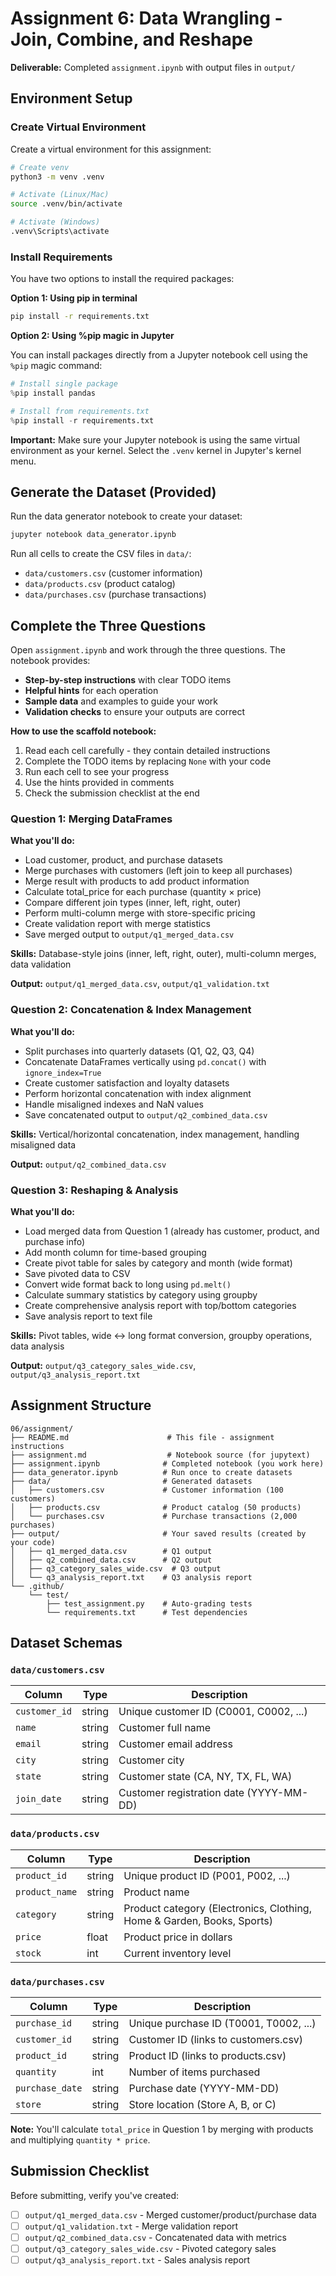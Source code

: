 # Assignment 6: Data Wrangling - Join, Combine, and Reshape

**Deliverable:** Completed `assignment.ipynb` with output files in `output/`

## Environment Setup

### Create Virtual Environment

Create a virtual environment for this assignment:

```bash
# Create venv
python3 -m venv .venv

# Activate (Linux/Mac)
source .venv/bin/activate

# Activate (Windows)
.venv\Scripts\activate
```

### Install Requirements

You have two options to install the required packages:

**Option 1: Using pip in terminal**
```bash
pip install -r requirements.txt
```

**Option 2: Using %pip magic in Jupyter**

You can install packages directly from a Jupyter notebook cell using the `%pip` magic command:

```python
# Install single package
%pip install pandas

# Install from requirements.txt
%pip install -r requirements.txt
```

**Important:** Make sure your Jupyter notebook is using the same virtual environment as your kernel. Select the `.venv` kernel in Jupyter's kernel menu.

## Generate the Dataset (Provided)

Run the data generator notebook to create your dataset:

```bash
jupyter notebook data_generator.ipynb
```

Run all cells to create the CSV files in `data/`:
- `data/customers.csv` (customer information)
- `data/products.csv` (product catalog)
- `data/purchases.csv` (purchase transactions)

## Complete the Three Questions

Open `assignment.ipynb` and work through the three questions. The notebook provides:

- **Step-by-step instructions** with clear TODO items
- **Helpful hints** for each operation
- **Sample data** and examples to guide your work
- **Validation checks** to ensure your outputs are correct

**How to use the scaffold notebook:**
1. Read each cell carefully - they contain detailed instructions
2. Complete the TODO items by replacing `None` with your code
3. Run each cell to see your progress
4. Use the hints provided in comments
5. Check the submission checklist at the end

### Question 1: Merging DataFrames

**What you'll do:**
- Load customer, product, and purchase datasets
- Merge purchases with customers (left join to keep all purchases)
- Merge result with products to add product information
- Calculate total_price for each purchase (quantity × price)
- Compare different join types (inner, left, right, outer)
- Perform multi-column merge with store-specific pricing
- Create validation report with merge statistics
- Save merged output to `output/q1_merged_data.csv`

**Skills:** Database-style joins (inner, left, right, outer), multi-column merges, data validation

**Output:** `output/q1_merged_data.csv`, `output/q1_validation.txt`

### Question 2: Concatenation & Index Management

**What you'll do:**
- Split purchases into quarterly datasets (Q1, Q2, Q3, Q4)
- Concatenate DataFrames vertically using `pd.concat()` with `ignore_index=True`
- Create customer satisfaction and loyalty datasets
- Perform horizontal concatenation with index alignment
- Handle misaligned indexes and NaN values
- Save concatenated output to `output/q2_combined_data.csv`

**Skills:** Vertical/horizontal concatenation, index management, handling misaligned data

**Output:** `output/q2_combined_data.csv`

### Question 3: Reshaping & Analysis

**What you'll do:**
- Load merged data from Question 1 (already has customer, product, and purchase info)
- Add month column for time-based grouping
- Create pivot table for sales by category and month (wide format)
- Save pivoted data to CSV
- Convert wide format back to long using `pd.melt()`
- Calculate summary statistics by category using groupby
- Create comprehensive analysis report with top/bottom categories
- Save analysis report to text file

**Skills:** Pivot tables, wide ↔ long format conversion, groupby operations, data analysis

**Output:** `output/q3_category_sales_wide.csv`, `output/q3_analysis_report.txt`

## Assignment Structure

```
06/assignment/
├── README.md                      # This file - assignment instructions
├── assignment.md                  # Notebook source (for jupytext)
├── assignment.ipynb              # Completed notebook (you work here)
├── data_generator.ipynb          # Run once to create datasets
├── data/                         # Generated datasets
│   ├── customers.csv             # Customer information (100 customers)
│   ├── products.csv              # Product catalog (50 products)
│   └── purchases.csv             # Purchase transactions (2,000 purchases)
├── output/                       # Your saved results (created by your code)
│   ├── q1_merged_data.csv        # Q1 output
│   ├── q2_combined_data.csv      # Q2 output
│   ├── q3_category_sales_wide.csv  # Q3 output
│   └── q3_analysis_report.txt    # Q3 analysis report
└── .github/
    └── test/
        ├── test_assignment.py    # Auto-grading tests
        └── requirements.txt      # Test dependencies
```

## Dataset Schemas

### `data/customers.csv`

| Column | Type | Description |
|--------|------|-------------|
| `customer_id` | string | Unique customer ID (C0001, C0002, ...) |
| `name` | string | Customer full name |
| `email` | string | Customer email address |
| `city` | string | Customer city |
| `state` | string | Customer state (CA, NY, TX, FL, WA) |
| `join_date` | string | Customer registration date (YYYY-MM-DD) |

### `data/products.csv`

| Column | Type | Description |
|--------|------|-------------|
| `product_id` | string | Unique product ID (P001, P002, ...) |
| `product_name` | string | Product name |
| `category` | string | Product category (Electronics, Clothing, Home & Garden, Books, Sports) |
| `price` | float | Product price in dollars |
| `stock` | int | Current inventory level |

### `data/purchases.csv`

| Column | Type | Description |
|--------|------|-------------|
| `purchase_id` | string | Unique purchase ID (T0001, T0002, ...) |
| `customer_id` | string | Customer ID (links to customers.csv) |
| `product_id` | string | Product ID (links to products.csv) |
| `quantity` | int | Number of items purchased |
| `purchase_date` | string | Purchase date (YYYY-MM-DD) |
| `store` | string | Store location (Store A, B, or C) |

**Note:** You'll calculate `total_price` in Question 1 by merging with products and multiplying `quantity * price`.

## Submission Checklist

Before submitting, verify you've created:

- [ ] `output/q1_merged_data.csv` - Merged customer/product/purchase data
- [ ] `output/q1_validation.txt` - Merge validation report
- [ ] `output/q2_combined_data.csv` - Concatenated data with metrics
- [ ] `output/q3_category_sales_wide.csv` - Pivoted category sales
- [ ] `output/q3_analysis_report.txt` - Sales analysis report
